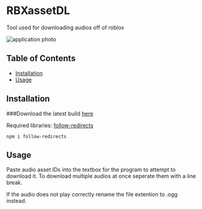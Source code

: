 # RBXassetDL

Tool used for downloading audios off of roblox

![application photo](https://user-images.githubusercontent.com/35577494/159210882-edf7d62b-9996-401e-bb27-77949978f22b.png)

## Table of Contents

- [Installation](#installation)
- [Usage](#usage)

## Installation

###Download the latest build [here](https://github.com/AustinnK/RBXassetDL/releases/tag/1.0.0)

Required libraries:
[follow-redirects](https://www.npmjs.com/package/follow-redirects)
```
npm i follow-redirects
```

## Usage

Paste audio asset IDs into the textbox for the program to attempt to download it. To download multiple audios at once seperate them with a line break.

If the audio does not play correctly rename the file extention to .ogg instead.
